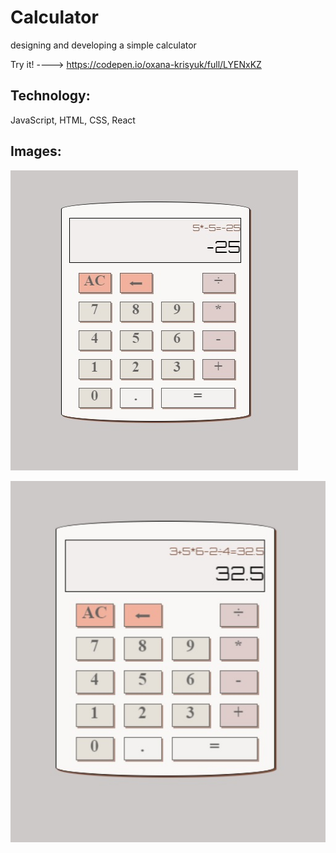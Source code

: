 # Calculator
designing and developing a simple calculator

Try it! ----> https://codepen.io/oxana-krisyuk/full/LYENxKZ

## Technology:
JavaScript, HTML, CSS, React

## Images: 

![alt text](https://github.com/OxanaK/Calculator/blob/master/example_photos/cal1.jpg)

![alt text](https://github.com/OxanaK/Calculator/blob/master/example_photos/cal2.jpg)
